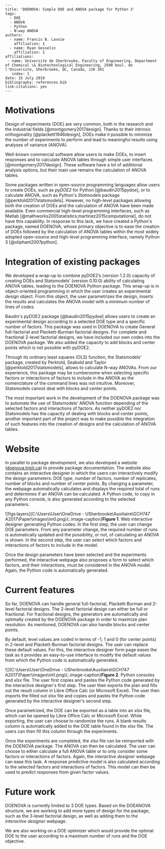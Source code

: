 ```
---
title: 'DOENOVA: Simple DOE and ANOVA package for Python 3'
tags:
  - DOE
  - ANOVA
  - Python
  - N-way ANOVA
authors:
  - name: Francis B. Lavoie
    affiliation: 1
  - name: Ryan Gosselin
    affiliation: 1
affiliations:
 - name: Universite de Sherbrooke, Faculty of Engineering, Department of Chemical \& Biotechnological Engineering, 2500 boul. de l'Universite, Sherbrooke, QC, Canada, J1K 2R1
   index: 1
date: 15 July 2019
bibliography: references.bib
link-citations: yes
---
```



# Motivations

Design of experiments (DOE) are very common, both in the research and the industrial fields \[@montgomery2017design]. Thanks to their intrinsic orthogonality \[@plackett1946design], DOEs make it possible to minimize the number of experiments to perform and lead to meaningful results using analyses of variance (ANOVA). 

Well-known commercial software allow users to make DOEs, to insert responses and to calculate ANOVA tables through simple user interfaces [@montgomery2017design]. These software have a lot of additional analysis options, but their main use remains the calculation of ANOVA tables. 

Some packages written in open-source programming languages allow users to create DOEs, such as *pyDOE2* for Python [@baudin2015pydoe], or to calculate ANOVA, such as Python's *Statmodels* package [@perktold2017statsmodels]. However, no high-level packages allowing both the creation of DOEs and the calculation of ANOVA have been made available. Even commercial high-level programming interfaces, such as Matlab [@mathworks2005statistics;martinez2015computational], do not have this capability. In response to this lack, we have created a Python's package, named DOENOVA, whose primary objective is to ease the creation of DOEs followed by the calculation of ANOVA tables within the most widely adopted open-source and high-level programming interface, namely Python 3 [@oliphant2007python].



# Integration of existing packages

We developed a wrap-up to combine pyDOE2’s (version 1.2.0) capacity of creating DOEs and Statsmodels’ (version 0.10.0) ability of calculating ANOVA tables, leading to the DOENOVA Python package. This wrap-up is in object-oriented programming in which the user creates an experimental design object. From this object, the user parametrizes the design, inserts the results and calculates the ANOVA model with a minimum number of lines of codes.

Baudin's pyDOE2 package [@baudin2015pydoe] allows users to create an experimental design according to a selected DOE type and a specific number of factors. This package was used in DOENOVA to create General full-factorial and Plackett-Burman factorial designs. For complete and fractional 2-level factorial designs, we have included our own codes into the DOENOVA package. We also added the capacity to add blocks and center points which is not possible with pyDOE2.

Through its ordinary least squares (OLS) function, the Statsmodels' package, created by Perktold, Seabold and Taylor [@perktold2017statsmodels], allows to calculate N-way ANOVAs. From our experience, this package may be cumbersome when selecting specific factors or interactions of factors to include in the ANOVA as the nomenclature of the command lines was not intuitive. Moreover, Statsmodels cannot deal with blocks and center points.

The most important work in the development of the DOENOVA package was to automate the use of Statsmodels’ ANOVA function depending of the selected factors and interactions of factors. As neither pyDOE2 nor Statsmodels has the capacity of dealing with blocks and center points, another important part of the project was to make possible the integration of such features into the creation of designs and the calculation of ANOVA tables.



# Website

In parallel to package development, we also developed a website ([doenova.tripli.ca](http://doenova.tripli.ca)) to provide package documentation. The website also contains an interactive designer in which the users can interactively modify the design parameters: DOE type, number of factors, number of replicates, number of blocks and number of center points. By changing a parameter, the webpage automatically calculates and displays the required total of runs and determines if an ANOVA can be calculated. A Python code, to copy in any Python console, is also generated according to the selected parameters. 

![figs:layers](C:\Users\User\OneDrive - USherbrooke\Auxiliaire\GCH747 A2017\Paper\images\im0.png){:.image-caption}**Figure 1**. Web interactive designer generating Python codes. In the first step, the user can change DOE parameters. From any parameter change, the required number of runs is automatically updated and the possibility, or not, of calculating an ANOVA is shown. In the second step, the user can select which factors and interactions of factors to include in the model.

Once the design parameters have been selected and the experiments performed, the interactive webpage also proposes a form to select which factors, and their interactions, must be considered in the ANOVA model. Again, the Python code is automatically generated.



# Current features

So far, DOENOVA can handle general full-factorial, Plackett-Burman and 2-level factorial designs. The 2-level factorial design can either be full or fractional. For fractional designs, the generators are automatically and optimally created by the DOENOVA package in order to maximize plan resolution. As mentioned, DOENOVA can also handle blocks and center points.

By default, level values are coded in terms of -1, 1 and 0 (for center points) in 2-level and Plackett-Burman factorial designs. The user can replace these default values. For this, the interactive designer form page eases the task as it provides an easy-to-use interface to modify the default values from which the Python code is automatically generated.

![](C:\Users\User\OneDrive - USherbrooke\Auxiliaire\GCH747 A2017\Paper\images\im1.png){:.image-caption}**Figure 2**. Python consoles and *xlsx* file. The user first copies and pastes the Python code generated by the interactive designer's first step. The user then exports the plan and fills out the result column in Libre Office Calc (or Microsoft Excel). The user then imports the filled out xlsx file and copies and pastes the Python code generated by the interactive designer's second step.



Once parametrized, the DOE can be exported as a table into an *xlsx* file, which can be opened by Libre Office Calc or Microsoft Excel. While exporting, the user can choose to randomize the runs. A blank results column is automatically added to the DOE table found in the *xlsx* file. The users can then fill this column through the experiments.

Once the experiments are completed, the *xlsx* file can be reimported with the DOENOVA package. The ANOVA can then be calculated. The user can choose to either calculate a full ANOVA table or to only consider some factors or interactions of factors. Again, the *interactive designer* webpage can ease this task. A response predictive model is also calculated according to the selected factors and interactions of factors.  This model can then be used to predict responses from given factor values.



# Future work
DOENOVA is currently limited to 3 DOE types. Based on the DOEANOVA structure, we are working to add more types of design for the package, such as the 3-level factorial design, as well as adding them to the *interactive designer* webpage. 

We are also working on a DOE optimizer which would provide the optimal DOE to the user according to a maximum number of runs and the DOE objective.